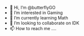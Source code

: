 - 👋 Hi, I’m @butterflyGO
- 👀 I’m interested in Gaming
- 🌱 I’m currently learning Math
- 💞️ I’m looking to collaborate on IDK
- 📫 How to reach me ....

<!---
butterflyGO/butterflyGO is a ✨ special ✨ repository because its `README.md` (this file) appears on your GitHub profile.
You can click the Preview link to take a look at your changes.
--->
